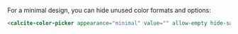 For a minimal design, you can hide unused color formats and options:

```html
<calcite-color-picker appearance="minimal" value="" allow-empty hide-saved hide-channels></calcite-color-picker>
```
